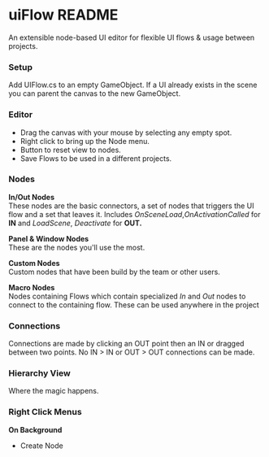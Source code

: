 # uiFlow README

An extensible node-based UI editor for flexible UI flows & usage between projects.

### Setup
Add UIFlow.cs to an empty GameObject. If a UI already exists in the scene you can parent the canvas to the new GameObject.


### Editor
* Drag the canvas with your mouse by selecting any empty spot.
* Right click to bring up the Node menu.
* Button to reset view to nodes.
* Save Flows to be used in a different projects.

### Nodes

**In/Out Nodes**  
These nodes are the basic connectors, a set of nodes that triggers the UI flow and a set that leaves it.
Includes *OnSceneLoad*,*OnActivationCalled* for **IN** and *LoadScene*, *Deactivate* for **OUT.**

**Panel & Window Nodes**  
These are the nodes you'll use the most.

**Custom Nodes**  
Custom nodes that have been build by the team or other users.

**Macro Nodes**  
Nodes containing Flows which contain specialized *In* and *Out* nodes to connect to the containing flow. These can be used anywhere in the project

### Connections
Connections are made by clicking an OUT point then an IN or dragged between two points. No IN > IN or OUT > OUT connections can be made.

### Hierarchy View
Where the magic happens.

### Right Click Menus

**On Background**
* Create Node